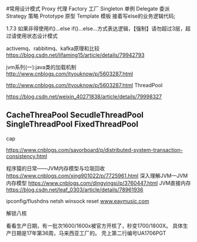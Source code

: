 #常用设计模式
Proxy 代理
Factory 工厂
Singleton 单例
Delegate 委派
Strategy 策略
Prototype 原型
Template 模板
 接着写else的业务逻辑代码;

1.7.3 如果非得使用if()...else if()...else...方式表达逻辑，【强制】请勿超过3层，超过请使用状态设计模式




activemq、rabbitmq、kafka原理和比较
https://blog.csdn.net/lifaming15/article/details/79942793


jvm系列(一):java类的加载机制
http://www.cnblogs.com/ityouknow/p/5603287.html

http://www.cnblogs.com/ityouknow/p/5603287.html
ThreadPool

https://blog.csdn.net/weixin_40271838/article/details/79998327

CacheThreaPool
SecudleThreadPool
SingleThreadPool
FixedThreadPool
------------------
cap

https://www.cnblogs.com/savorboard/p/distributed-system-transaction-consistency.html

程序猿的日常——JVM内存模型与垃圾回收
https://www.cnblogs.com/xing901022/p/7725961.html
深入理解JVM—JVM内存模型
https://www.cnblogs.com/dingyingsi/p/3760447.html
JVM直接内存
https://blog.csdn.net/leaf_0303/article/details/78961936

ipconfig/flushdns
netsh winsock reset
www.eaymusic.com





解锁八核


看看生产日期，有一批次1600/1600x被官方开核了，秒变1700/1800X。
具体生产日期是17年第36周，马来西亚工厂的。
壳上第二行编号UA1706PGT





